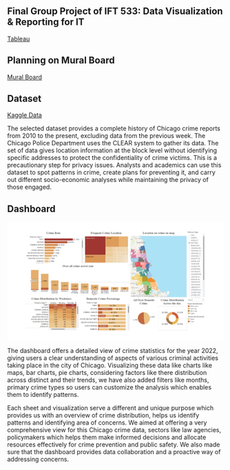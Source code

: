 ## Final Group Project of IFT 533: Data Visualization & Reporting for IT
[Tableau](https://public.tableau.com/views/ChicagoCrimerate2022/Story?:language=en-US&:sid=&:display_count=n&:origin=viz_share_link)

## Planning on Mural Board
[Mural Board](https://app.mural.co/t/dvprojectteam254922/m/dvprojectteam254922/1712262985300/bbd17248ab82d3de137eb9800d671a553a2374bc?sender=uc22c74ebaa73e050e3c94325)

## Dataset 
[Kaggle Data](https://www.kaggle.com/datasets/onlyrohit/crimes-in-chicago)

The selected dataset provides a complete history of Chicago crime reports from 2010 to the present, excluding data from the previous week. The Chicago Police Department uses the CLEAR system to gather its data. The set of data gives location information at the block level without identifying specific addresses to protect the confidentiality of crime victims. This is a precautionary step for privacy issues. Analysts and academics can use this dataset to spot patterns in crime, create plans for preventing it, and carry out different socio-economic analyses while maintaining the privacy of those engaged.

## Dashboard
![Alt Text](https://github.com/nidhimistry275/Chicago-Crime-Data-analysis-/blob/main/Dashboard.png)

The dashboard offers a detailed view of crime statistics for the year 2022, giving users a clear understanding of aspects of various criminal activities taking place in the city of Chicago. Visualizing these data like charts like maps, bar charts, pie charts, considering factors like there distribution across distinct and their trends, we have also added filters like months, primary crime types so users can customize the analysis which enables them to identify patterns.

Each sheet and visualization serve a different and unique purpose which provides us with an overview of crime distribution, helps us identify patterns and identifying area of concerns. We aimed at offering a very comprehensive view for this Chicago crime data, sectors like law agencies, policymakers which helps them make informed decisions and allocate resources effectively for crime prevention and public safety. We also made sure that the dashboard provides data collaboration and a proactive way of addressing concerns.

